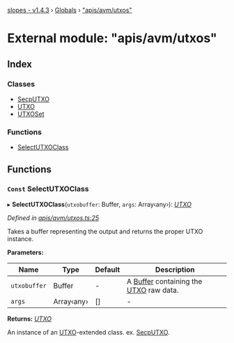 [slopes - v1.4.3](../README.md) › [Globals](../globals.md) › ["apis/avm/utxos"](_apis_avm_utxos_.md)

# External module: "apis/avm/utxos"

## Index

### Classes

* [SecpUTXO](../classes/_apis_avm_utxos_.secputxo.md)
* [UTXO](../classes/_apis_avm_utxos_.utxo.md)
* [UTXOSet](../classes/_apis_avm_utxos_.utxoset.md)

### Functions

* [SelectUTXOClass](_apis_avm_utxos_.md#const-selectutxoclass)

## Functions

### `Const` SelectUTXOClass

▸ **SelectUTXOClass**(`utxobuffer`: Buffer, `args`: Array‹any›): *[UTXO](../classes/_apis_avm_utxos_.utxo.md)*

*Defined in [apis/avm/utxos.ts:25](https://github.com/ava-labs/slopes/blob/709e172/src/apis/avm/utxos.ts#L25)*

Takes a buffer representing the output and returns the proper UTXO instance.

**Parameters:**

Name | Type | Default | Description |
------ | ------ | ------ | ------ |
`utxobuffer` | Buffer | - | A [Buffer](https://github.com/feross/buffer) containing the [UTXO](../classes/_apis_avm_utxos_.utxo.md) raw data.  |
`args` | Array‹any› |  [] | - |

**Returns:** *[UTXO](../classes/_apis_avm_utxos_.utxo.md)*

An instance of an [UTXO](../classes/_apis_avm_utxos_.utxo.md)-extended class. ex. [SecpUTXO](../classes/_apis_avm_utxos_.secputxo.md).
